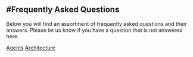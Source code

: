 #Frequently Asked Questions
---

Below you will find an assortment of frequently asked questions and their answers. Please let us know if you have a question that is not answered here.

[Agents](./faqs/agents/agents.md)
[Architecture](./faqs/architecture/architecture.md)

